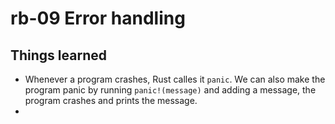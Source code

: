 # rb-09 Error handling

## Things learned

- Whenever a program crashes, Rust calles it `panic`. We
  can also make the program panic by running `panic!(message)`
  and adding a message, the program crashes and prints the
  message.
-
